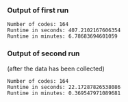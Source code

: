 ### Output of first run
```
Number of codes: 164
Runtime in seconds: 407.2102167606354
Runtime in minutes: 6.78683694601059
```

### Output of second run
(after the data has been collected)
```
Number of codes: 164
Runtime in seconds: 22.17287826538086
Runtime in minutes: 0.369547971089681
```

